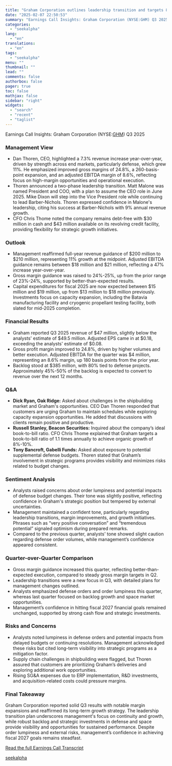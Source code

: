 ```yaml
---
title: "Graham Corporation outlines leadership transition and targets 8%-10% organic revenue growth"
date: "2025-02-07 22:50:53"
summary: "Earnings Call Insights: Graham Corporation (NYSE:GHM) Q3 2025 Management View Dan Thoren, CEO, highlighted a 7.3% revenue increase year-over-year, driven by strength across end markets, particularly defense, which grew 11%. He emphasized improved gross margins of 24.8%, a 260-basis-point expansion, and an adjusted EBITDA margin of 8.6%, reflecting focus on..."
categories:
  - "seekalpha"
lang:
  - "en"
translations:
  - "en"
tags:
  - "seekalpha"
menu: ""
thumbnail: ""
lead: ""
comments: false
authorbox: false
pager: true
toc: false
mathjax: false
sidebar: "right"
widgets:
  - "search"
  - "recent"
  - "taglist"
---
```


Earnings Call Insights: Graham Corporation (NYSE:[GHM](https://seekingalpha.com/symbol/GHM "Graham Corporation")) Q3 2025

### Management View

* Dan Thoren, CEO, highlighted a 7.3% revenue increase year-over-year, driven by strength across end markets, particularly defense, which grew 11%. He emphasized improved gross margins of 24.8%, a 260-basis-point expansion, and an adjusted EBITDA margin of 8.6%, reflecting focus on high-margin opportunities and operational execution.
* Thoren announced a two-phase leadership transition. Matt Malone was named President and COO, with a plan to assume the CEO role in June 2025. Mike Dixon will step into the Vice President role while continuing to lead Barber-Nichols. Thoren expressed confidence in Malone's leadership, citing his success at Barber-Nichols with 9% annual revenue growth.
* CFO Chris Thome noted the company remains debt-free with $30 million in cash and $43 million available on its revolving credit facility, providing flexibility for strategic growth initiatives.

### Outlook

* Management reaffirmed full-year revenue guidance of $200 million to $210 million, representing 11% growth at the midpoint. Adjusted EBITDA guidance remains between $18 million and $21 million, reflecting a 47% increase year-over-year.
* Gross margin guidance was raised to 24%-25%, up from the prior range of 23%-24%, supported by better-than-expected results.
* Capital expenditures for fiscal 2025 are now expected between $15 million and $19 million, up from $13 million to $18 million previously. Investments focus on capacity expansion, including the Batavia manufacturing facility and cryogenic propellant testing facility, both slated for mid-2025 completion.

### Financial Results

* Graham reported Q3 2025 revenue of $47 million, slightly below the analysts' estimate of $49.5 million. Adjusted EPS came in at $0.18, exceeding the analysts' estimate of $0.08.
* Gross profit margin improved to 24.8%, driven by higher volumes and better execution. Adjusted EBITDA for the quarter was $4 million, representing an 8.6% margin, up 180 basis points from the prior year.
* Backlog stood at $385 million, with 80% tied to defense projects. Approximately 45%-50% of the backlog is expected to convert to revenue over the next 12 months.

### Q&A

* **Dick Ryan, Oak Ridge:** Asked about challenges in the shipbuilding market and Graham's opportunities. CEO Dan Thoren responded that customers are urging Graham to maintain schedules while exploring capacity expansion opportunities. He added that discussions with clients remain positive and productive.
* **Russell Stanley, Beacon Securities:** Inquired about the company’s ideal book-to-bill ratio. CFO Chris Thome explained that Graham targets a book-to-bill ratio of 1.1 times annually to achieve organic growth of 8%-10%.
* **Tony Bancroft, Gabelli Funds:** Asked about exposure to potential supplemental defense budgets. Thoren stated that Graham’s involvement in strategic programs provides visibility and minimizes risks related to budget changes.

### Sentiment Analysis

* Analysts raised concerns about order lumpiness and potential impacts of defense budget changes. Their tone was slightly positive, reflecting confidence in Graham's strategic position but tempered by external uncertainties.
* Management maintained a confident tone, particularly regarding leadership transitions, margin improvements, and growth initiatives. Phrases such as “very positive conversation” and “tremendous potential” signaled optimism during prepared remarks.
* Compared to the previous quarter, analysts' tone showed slight caution regarding defense order volumes, while management’s confidence appeared consistent.

### Quarter-over-Quarter Comparison

* Gross margin guidance increased this quarter, reflecting better-than-expected execution, compared to steady gross margin targets in Q2.
* Leadership transitions were a new focus in Q3, with detailed plans for management changes outlined.
* Analysts emphasized defense orders and order lumpiness this quarter, whereas last quarter focused on backlog growth and space market opportunities.
* Management’s confidence in hitting fiscal 2027 financial goals remained unchanged, supported by strong cash flow and strategic investments.

### Risks and Concerns

* Analysts noted lumpiness in defense orders and potential impacts from delayed budgets or continuing resolutions. Management acknowledged these risks but cited long-term visibility into strategic programs as a mitigation factor.
* Supply chain challenges in shipbuilding were flagged, but Thoren assured that customers are prioritizing Graham’s deliveries and exploring additional work opportunities.
* Rising SG&A expenses due to ERP implementation, R&D investments, and acquisition-related costs could pressure margins.

### Final Takeaway

Graham Corporation reported solid Q3 results with notable margin expansions and reaffirmed its long-term growth strategy. The leadership transition plan underscores management's focus on continuity and growth, while robust backlog and strategic investments in defense and space provide visibility and opportunities for sustained performance. Despite order lumpiness and external risks, management’s confidence in achieving fiscal 2027 goals remains steadfast.

[Read the full Earnings Call Transcript](https://seekingalpha.com/symbol/GHM/earnings/transcripts)

[seekalpha](https://seekingalpha.com/news/4405280-graham-corporation-outlines-leadership-transition-and-targets-8-percentminus-10-percent)
